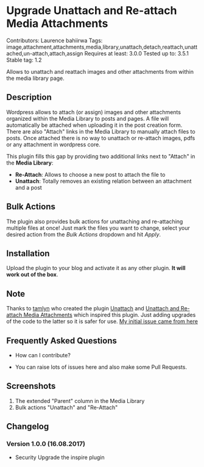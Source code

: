 # Upgrade Unattach and Re-attach Media Attachments
Contributors: Laurence bahiirwa
Tags: image,attachment,attachments,media,library,unattach,detach,reattach,unattached,un-attach,attach,assign
Requires at least: 3.0.0
Tested up to: 3.5.1
Stable tag: 1.2

Allows to unattach and reattach images and other attachments from within the media library page.

## Description

Wordpress allows to attach (or assign) images and other attachments organized within the Media Library to posts and pages. A file will automatically be attached when uploading it in the post creation form. There are also "Attach" links in the Media Library to manually attach files to posts. Once attached there is no way to unattach or re-attach images, pdfs or any attachment in wordpress core.

This plugin fills this gap by providing two additional links next to "Attach" in the **Media Library**:

*   **Re-Attach**: Allows to choose a new post to attach the file to
*   **Unattach**: Totally removes an existing relation between an attachment and a post

## Bulk Actions
The plugin also provides bulk actions for unattaching and re-attaching multiple files at once! Just mark the files you want to change, select your desired action from the *Bulk Actions* dropdown and hit *Apply*.

## Installation

Upload the plugin to your blog and activate it as any other plugin. **It will work out of the box**.

## Note
Thanks to [tamlyn](http://profiles.wordpress.org/tamlyn/) who created the plugin [Unattach](http://wordpress.org/extend/plugins/unattach/) and [Unattach and Re-attach Media Attachments](https://wordpress.org/plugins/unattach-and-re-attach-attachments//) which inspired this plugin. Just adding upgrades of the code to the latter so it is safer for use. [My initial issue came from here](https://stackoverflow.com/questions/45690582/image-post-attachments-not-specific-to-post/45705413#45705413)

## Frequently Asked Questions
* How can I contribute?
- You can raise lots of issues here and also make some Pull Requests.

## Screenshots
1. The extended "Parent" column in the Media Library
1. Bulk actions "Unattach" and "Re-Attach"

## Changelog

### Version 1.0.0 (16.08.2017)
* Security Upgrade the inspire plugin
